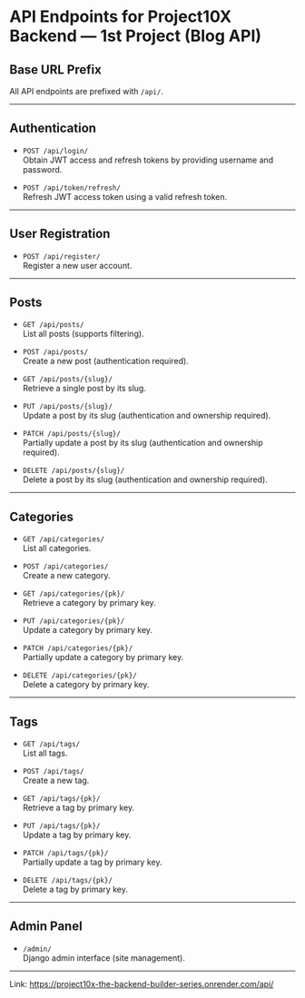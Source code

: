 # API Endpoints for Project10X Backend — 1st Project (Blog API)

## Base URL Prefix
All API endpoints are prefixed with `/api/`.

---

## Authentication

- `POST /api/login/`  
  Obtain JWT access and refresh tokens by providing username and password.

- `POST /api/token/refresh/`  
  Refresh JWT access token using a valid refresh token.

---

## User Registration

- `POST /api/register/`  
  Register a new user account.

---

## Posts

- `GET /api/posts/`  
  List all posts (supports filtering).

- `POST /api/posts/`  
  Create a new post (authentication required).

- `GET /api/posts/{slug}/`  
  Retrieve a single post by its slug.

- `PUT /api/posts/{slug}/`  
  Update a post by its slug (authentication and ownership required).

- `PATCH /api/posts/{slug}/`  
  Partially update a post by its slug (authentication and ownership required).

- `DELETE /api/posts/{slug}/`  
  Delete a post by its slug (authentication and ownership required).

---

## Categories

- `GET /api/categories/`  
  List all categories.

- `POST /api/categories/`  
  Create a new category.

- `GET /api/categories/{pk}/`  
  Retrieve a category by primary key.

- `PUT /api/categories/{pk}/`  
  Update a category by primary key.

- `PATCH /api/categories/{pk}/`  
  Partially update a category by primary key.

- `DELETE /api/categories/{pk}/`  
  Delete a category by primary key.

---

## Tags

- `GET /api/tags/`  
  List all tags.

- `POST /api/tags/`  
  Create a new tag.

- `GET /api/tags/{pk}/`  
  Retrieve a tag by primary key.

- `PUT /api/tags/{pk}/`  
  Update a tag by primary key.

- `PATCH /api/tags/{pk}/`  
  Partially update a tag by primary key.

- `DELETE /api/tags/{pk}/`  
  Delete a tag by primary key.

---

## Admin Panel

- `/admin/`  
  Django admin interface (site management).

---

Link: https://project10x-the-backend-builder-series.onrender.com/api/ 